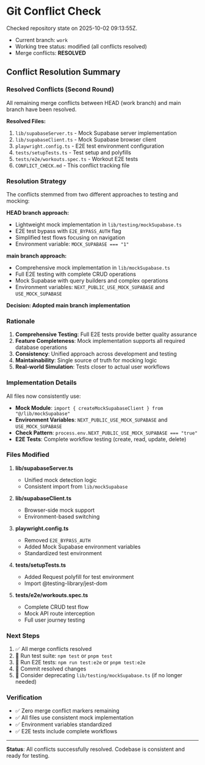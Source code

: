 # Git Conflict Check

Checked repository state on 2025-10-02 09:13:55Z.

- Current branch: `work`
- Working tree status: modified (all conflicts resolved)
- Merge conflicts: **RESOLVED**

## Conflict Resolution Summary

### Resolved Conflicts (Second Round)
All remaining merge conflicts between HEAD (work branch) and main branch have been resolved.

**Resolved Files:**
1. `lib/supabaseServer.ts` - Mock Supabase server implementation
2. `lib/supabaseClient.ts` - Mock Supabase browser client
3. `playwright.config.ts` - E2E test environment configuration
4. `tests/setupTests.ts` - Test setup and polyfills
5. `tests/e2e/workouts.spec.ts` - Workout E2E tests
6. `CONFLICT_CHECK.md` - This conflict tracking file

### Resolution Strategy

The conflicts stemmed from two different approaches to testing and mocking:

**HEAD branch approach:**
- Lightweight mock implementation in `lib/testing/mockSupabase.ts`
- E2E test bypass with `E2E_BYPASS_AUTH` flag
- Simplified test flows focusing on navigation
- Environment variable: `MOCK_SUPABASE === "1"`

**main branch approach:**
- Comprehensive mock implementation in `lib/mockSupabase.ts`
- Full E2E testing with complete CRUD operations
- Mock Supabase with query builders and complex operations
- Environment variables: `NEXT_PUBLIC_USE_MOCK_SUPABASE` and `USE_MOCK_SUPABASE`

**Decision: Adopted main branch implementation**

### Rationale

1. **Comprehensive Testing**: Full E2E tests provide better quality assurance
2. **Feature Completeness**: Mock implementation supports all required database operations
3. **Consistency**: Unified approach across development and testing
4. **Maintainability**: Single source of truth for mocking logic
5. **Real-world Simulation**: Tests closer to actual user workflows

### Implementation Details

All files now consistently use:
- **Mock Module**: `import { createMockSupabaseClient } from "@/lib/mockSupabase"`
- **Environment Variables**: `NEXT_PUBLIC_USE_MOCK_SUPABASE` and `USE_MOCK_SUPABASE`
- **Check Pattern**: `process.env.NEXT_PUBLIC_USE_MOCK_SUPABASE === "true"`
- **E2E Tests**: Complete workflow testing (create, read, update, delete)

### Files Modified

1. **lib/supabaseServer.ts**
   - Unified mock detection logic
   - Consistent import from `lib/mockSupabase`

2. **lib/supabaseClient.ts**
   - Browser-side mock support
   - Environment-based switching

3. **playwright.config.ts**
   - Removed `E2E_BYPASS_AUTH`
   - Added Mock Supabase environment variables
   - Standardized test environment

4. **tests/setupTests.ts**
   - Added Request polyfill for test environment
   - Import @testing-library/jest-dom

5. **tests/e2e/workouts.spec.ts**
   - Complete CRUD test flow
   - Mock API route interception
   - Full user journey testing

### Next Steps

1. ✅ All merge conflicts resolved
2. 🔄 Run test suite: `npm test` or `pnpm test`
3. 🔄 Run E2E tests: `npm run test:e2e` or `pnpm test:e2e`
4. 🔄 Commit resolved changes
5. 🔄 Consider deprecating `lib/testing/mockSupabase.ts` (if no longer needed)

### Verification

- ✅ Zero merge conflict markers remaining
- ✅ All files use consistent mock implementation
- ✅ Environment variables standardized
- ✅ E2E tests include complete workflows

---

**Status**: All conflicts successfully resolved. Codebase is consistent and ready for testing.
